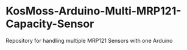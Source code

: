 # KosMoss-Arduino-Multi-MRP121-Capacity-Sensor
Repository for handling multiple MRP121 Sensors with one Arduino
